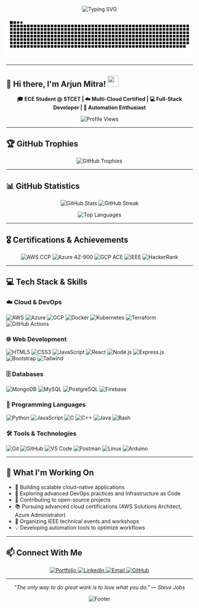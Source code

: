 <!-- 🌟 Animated Hero Banner -->
<p align="center">
  <img src="https://readme-typing-svg.herokuapp.com?font=Inter&weight=600&size=32&duration=3000&pause=800&color=2F80ED&center=true&vCenter=true&width=900&lines=Arjun+Mitra+%E2%80%94+ECE+%40+STCET;Cloud+%7C+Web+Dev+%7C+Automation+Enthusiast;Impact-driven+Engineer+%26+IEEE+Organizer;Building+the+Future%2C+One+Commit+at+a+Time" alt="Typing SVG" />
</p>

<!-- 🐍 GitHub Snake Animation -->
<p align="center">
  <img src="https://raw.githubusercontent.com/Platane/snk/output/github-contribution-grid-snake.svg" alt="Snake animation" />
</p>

---

## 👋 Hi there, I'm Arjun Mitra! <img src="https://raw.githubusercontent.com/MartinHeinz/MartinHeinz/master/wave.gif" width="30px" height="30px">

<p align="center">
  <b>🎓 ECE Student @ STCET | ☁️ Multi-Cloud Certified | 💻 Full-Stack Developer | 🤖 Automation Enthusiast</b>
</p>

<p align="center">
  <img src="https://komarev.com/ghpvc/?username=TheLearnerAllTime002&label=Profile%20Views&color=0e75b6&style=for-the-badge" alt="Profile Views" />
</p>

---

## 🏆 GitHub Trophies

<p align="center">
  <img src="https://github-profile-trophy.vercel.app/?username=TheLearnerAllTime002&theme=darkhub&no-frame=true&no-bg=false&margin-w=4&row=1" alt="GitHub Trophies" />
</p>

---

## 📊 GitHub Statistics

<p align="center">
  <img src="https://github-readme-stats.vercel.app/api?username=TheLearnerAllTime002&show_icons=true&theme=tokyonight&hide_border=true&count_private=true" alt="GitHub Stats" width="48%" />
  <img src="https://github-readme-streak-stats.herokuapp.com/?user=TheLearnerAllTime002&theme=tokyonight&hide_border=true" alt="GitHub Streak" width="48%" />
</p>

<p align="center">
  <img src="https://github-readme-stats.vercel.app/api/top-langs/?username=TheLearnerAllTime002&layout=compact&theme=tokyonight&hide_border=true" alt="Top Languages" width="48%" />
</p>

---

## 🎖️ Certifications & Achievements

<p align="center">
  <img src="https://img.shields.io/badge/AWS-Certified_Cloud_Practitioner-FF9900?style=for-the-badge&logo=amazon-aws&logoColor=white" alt="AWS CCP" />
  <img src="https://img.shields.io/badge/Azure-Fundamentals_(AZ--900)-0078D4?style=for-the-badge&logo=microsoft-azure&logoColor=white" alt="Azure AZ-900" />
  <img src="https://img.shields.io/badge/Google_Cloud-Associate_Cloud_Engineer-4285F4?style=for-the-badge&logo=google-cloud&logoColor=white" alt="GCP ACE" />
  <img src="https://img.shields.io/badge/IEEE-Event_Organizer-00629B?style=for-the-badge&logo=ieee&logoColor=white" alt="IEEE" />
  <img src="https://img.shields.io/badge/HackerRank-5_Star_Python-00EA64?style=for-the-badge&logo=hackerrank&logoColor=white" alt="HackerRank" />
</p>

---

## 💻 Tech Stack & Skills

### ☁️ Cloud & DevOps
<p>
  <img src="https://img.shields.io/badge/AWS-232F3E?style=for-the-badge&logo=amazon-aws&logoColor=white" alt="AWS" />
  <img src="https://img.shields.io/badge/Azure-0078D4?style=for-the-badge&logo=microsoft-azure&logoColor=white" alt="Azure" />
  <img src="https://img.shields.io/badge/Google_Cloud-4285F4?style=for-the-badge&logo=google-cloud&logoColor=white" alt="GCP" />
  <img src="https://img.shields.io/badge/Docker-2496ED?style=for-the-badge&logo=docker&logoColor=white" alt="Docker" />
  <img src="https://img.shields.io/badge/Kubernetes-326CE5?style=for-the-badge&logo=kubernetes&logoColor=white" alt="Kubernetes" />
  <img src="https://img.shields.io/badge/Terraform-7B42BC?style=for-the-badge&logo=terraform&logoColor=white" alt="Terraform" />
  <img src="https://img.shields.io/badge/GitHub_Actions-2088FF?style=for-the-badge&logo=github-actions&logoColor=white" alt="GitHub Actions" />
</p>

### 🌐 Web Development
<p>
  <img src="https://img.shields.io/badge/HTML5-E34F26?style=for-the-badge&logo=html5&logoColor=white" alt="HTML5" />
  <img src="https://img.shields.io/badge/CSS3-1572B6?style=for-the-badge&logo=css3&logoColor=white" alt="CSS3" />
  <img src="https://img.shields.io/badge/JavaScript-F7DF1E?style=for-the-badge&logo=javascript&logoColor=black" alt="JavaScript" />
  <img src="https://img.shields.io/badge/React-61DAFB?style=for-the-badge&logo=react&logoColor=black" alt="React" />
  <img src="https://img.shields.io/badge/Node.js-339933?style=for-the-badge&logo=node.js&logoColor=white" alt="Node.js" />
  <img src="https://img.shields.io/badge/Express.js-000000?style=for-the-badge&logo=express&logoColor=white" alt="Express.js" />
  <img src="https://img.shields.io/badge/Bootstrap-7952B3?style=for-the-badge&logo=bootstrap&logoColor=white" alt="Bootstrap" />
  <img src="https://img.shields.io/badge/Tailwind_CSS-38B2AC?style=for-the-badge&logo=tailwind-css&logoColor=white" alt="Tailwind" />
</p>

### 🗄️ Databases
<p>
  <img src="https://img.shields.io/badge/MongoDB-47A248?style=for-the-badge&logo=mongodb&logoColor=white" alt="MongoDB" />
  <img src="https://img.shields.io/badge/MySQL-4479A1?style=for-the-badge&logo=mysql&logoColor=white" alt="MySQL" />
  <img src="https://img.shields.io/badge/PostgreSQL-336791?style=for-the-badge&logo=postgresql&logoColor=white" alt="PostgreSQL" />
  <img src="https://img.shields.io/badge/Firebase-FFCA28?style=for-the-badge&logo=firebase&logoColor=black" alt="Firebase" />
</p>

### 🐍 Programming Languages
<p>
  <img src="https://img.shields.io/badge/Python-3776AB?style=for-the-badge&logo=python&logoColor=white" alt="Python" />
  <img src="https://img.shields.io/badge/JavaScript-F7DF1E?style=for-the-badge&logo=javascript&logoColor=black" alt="JavaScript" />
  <img src="https://img.shields.io/badge/C-A8B9CC?style=for-the-badge&logo=c&logoColor=black" alt="C" />
  <img src="https://img.shields.io/badge/C++-00599C?style=for-the-badge&logo=c%2B%2B&logoColor=white" alt="C++" />
  <img src="https://img.shields.io/badge/Java-007396?style=for-the-badge&logo=java&logoColor=white" alt="Java" />
  <img src="https://img.shields.io/badge/Bash-4EAA25?style=for-the-badge&logo=gnu-bash&logoColor=white" alt="Bash" />
</p>

### 🛠️ Tools & Technologies
<p>
  <img src="https://img.shields.io/badge/Git-F05032?style=for-the-badge&logo=git&logoColor=white" alt="Git" />
  <img src="https://img.shields.io/badge/GitHub-181717?style=for-the-badge&logo=github&logoColor=white" alt="GitHub" />
  <img src="https://img.shields.io/badge/VS_Code-007ACC?style=for-the-badge&logo=visual-studio-code&logoColor=white" alt="VS Code" />
  <img src="https://img.shields.io/badge/Postman-FF6C37?style=for-the-badge&logo=postman&logoColor=white" alt="Postman" />
  <img src="https://img.shields.io/badge/Linux-FCC624?style=for-the-badge&logo=linux&logoColor=black" alt="Linux" />
  <img src="https://img.shields.io/badge/Arduino-00979D?style=for-the-badge&logo=arduino&logoColor=white" alt="Arduino" />
</p>

---

## 🚀 What I'm Working On

- 🔭 Building scalable cloud-native applications
- 🌱 Exploring advanced DevOps practices and Infrastructure as Code
- 🤝 Contributing to open-source projects
- 📚 Pursuing advanced cloud certifications (AWS Solutions Architect, Azure Administrator)
- 🎯 Organizing IEEE technical events and workshops
- 💡 Developing automation tools to optimize workflows

---

## 📫 Connect With Me

<p align="center">
  <a href="https://thelearneralltime002.github.io/Portfolio/" target="_blank">
    <img src="https://img.shields.io/badge/🌐_Portfolio-View_My_Work-2F80ED?style=for-the-badge" alt="Portfolio" />
  </a>
  <a href="https://www.linkedin.com/in/arjun-mitra-38a5152a0/" target="_blank">
    <img src="https://img.shields.io/badge/LinkedIn-0077B5?style=for-the-badge&logo=linkedin&logoColor=white" alt="LinkedIn" />
  </a>
  <a href="mailto:arjunmitra2005@gmail.com">
    <img src="https://img.shields.io/badge/Email-D14836?style=for-the-badge&logo=gmail&logoColor=white" alt="Email" />
  </a>
  <a href="https://github.com/TheLearnerAllTime002" target="_blank">
    <img src="https://img.shields.io/badge/GitHub-181717?style=for-the-badge&logo=github&logoColor=white" alt="GitHub" />
  </a>
</p>

---

<p align="center">
  <i>"The only way to do great work is to love what you do." — Steve Jobs</i>
</p>

<p align="center">
  <img src="https://readme-typing-svg.herokuapp.com?font=Inter&size=14&duration=4000&pause=1000&color=6C757D&center=true&vCenter=true&width=600&lines=Thanks+for+visiting!+%E2%AD%90+Star+my+repos+if+you+find+them+useful!" alt="Footer" />
</p>
